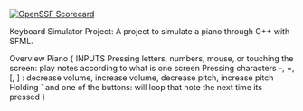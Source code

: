 [![OpenSSF Scorecard](https://api.scorecard.dev/projects/github.com/Varynx/KeyboardProject/badge)](https://scorecard.dev/viewer/?uri=github.com/Varynx/KeyboardProject)

Keyboard Simulator Project: A project to simulate a piano through C++ with SFML.

Overview
Piano
{
INPUTS
  Pressing letters, numbers, mouse, or touching the screen: play notes according to what is one screen
  Pressing characters -, =, [, ] : decrease volume, increase volume, decrease pitch, increase pitch
  Holding ` and one of the buttons: will loop that note the next time its pressed
}
